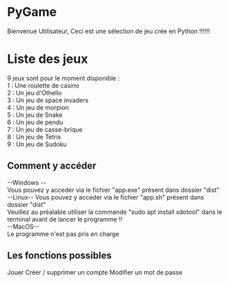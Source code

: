 # PyGame

Bienvenue Utilisateur, Ceci est une sélection de jeu crée en Python !!!!!!


# Liste des jeux

9 jeux sont pour le moment disponible :  
1 : Une roulette de casino  
2 : Un jeu d'Othello    
3 : Un jeu de space invaders  
4 : Un jeu de morpion   
5 : Un jeu de Snake   
6 : Un jeu de pendu  
7 : Un jeu de casse-brique  
8 : Un jeu de Tetris  
9 : Un jeu de Sudoku  


## Comment y accéder
--Windows --  
Vous pouvez y acceder via le fichier "app.exe" présent dans dossier "dist"  
--Linux--
Vous pouvez y acceder via le fichier "app.sh" présent dans dossier "dist"  
Veuillez au préalable utiliser la commande "sudo apt install xdotool" dans le terminal avant de lancer le programme !!  
--MacOS--  
Le programme n'est pas pris en charge  
## Les fonctions possibles 
Jouer
Créer / supprimer un compte
Modifier un mot de passe
